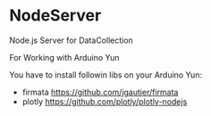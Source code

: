NodeServer
==========

Node.js Server for DataCollection

For Working with Arduino Yun

You have to install followin libs on your Arduino Yun:
- firmata
  https://github.com/jgautier/firmata
- plotly
  https://github.com/plotly/plotly-nodejs

